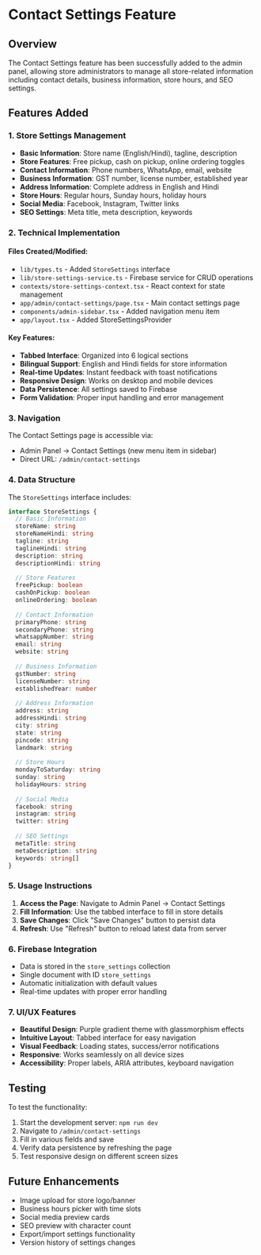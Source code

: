 # Contact Settings Feature

## Overview
The Contact Settings feature has been successfully added to the admin panel, allowing store administrators to manage all store-related information including contact details, business information, store hours, and SEO settings.

## Features Added

### 1. Store Settings Management
- **Basic Information**: Store name (English/Hindi), tagline, description
- **Store Features**: Free pickup, cash on pickup, online ordering toggles
- **Contact Information**: Phone numbers, WhatsApp, email, website
- **Business Information**: GST number, license number, established year
- **Address Information**: Complete address in English and Hindi
- **Store Hours**: Regular hours, Sunday hours, holiday hours
- **Social Media**: Facebook, Instagram, Twitter links
- **SEO Settings**: Meta title, meta description, keywords

### 2. Technical Implementation

#### Files Created/Modified:
- `lib/types.ts` - Added `StoreSettings` interface
- `lib/store-settings-service.ts` - Firebase service for CRUD operations
- `contexts/store-settings-context.tsx` - React context for state management
- `app/admin/contact-settings/page.tsx` - Main contact settings page
- `components/admin-sidebar.tsx` - Added navigation menu item
- `app/layout.tsx` - Added StoreSettingsProvider

#### Key Features:
- **Tabbed Interface**: Organized into 6 logical sections
- **Bilingual Support**: English and Hindi fields for store information
- **Real-time Updates**: Instant feedback with toast notifications
- **Responsive Design**: Works on desktop and mobile devices
- **Data Persistence**: All settings saved to Firebase
- **Form Validation**: Proper input handling and error management

### 3. Navigation
The Contact Settings page is accessible via:
- Admin Panel → Contact Settings (new menu item in sidebar)
- Direct URL: `/admin/contact-settings`

### 4. Data Structure
The `StoreSettings` interface includes:
```typescript
interface StoreSettings {
  // Basic Information
  storeName: string
  storeNameHindi: string
  tagline: string
  taglineHindi: string
  description: string
  descriptionHindi: string
  
  // Store Features
  freePickup: boolean
  cashOnPickup: boolean
  onlineOrdering: boolean
  
  // Contact Information
  primaryPhone: string
  secondaryPhone: string
  whatsappNumber: string
  email: string
  website: string
  
  // Business Information
  gstNumber: string
  licenseNumber: string
  establishedYear: number
  
  // Address Information
  address: string
  addressHindi: string
  city: string
  state: string
  pincode: string
  landmark: string
  
  // Store Hours
  mondayToSaturday: string
  sunday: string
  holidayHours: string
  
  // Social Media
  facebook: string
  instagram: string
  twitter: string
  
  // SEO Settings
  metaTitle: string
  metaDescription: string
  keywords: string[]
}
```

### 5. Usage Instructions

1. **Access the Page**: Navigate to Admin Panel → Contact Settings
2. **Fill Information**: Use the tabbed interface to fill in store details
3. **Save Changes**: Click "Save Changes" button to persist data
4. **Refresh**: Use "Refresh" button to reload latest data from server

### 6. Firebase Integration
- Data is stored in the `store_settings` collection
- Single document with ID `store_settings`
- Automatic initialization with default values
- Real-time updates with proper error handling

### 7. UI/UX Features
- **Beautiful Design**: Purple gradient theme with glassmorphism effects
- **Intuitive Layout**: Tabbed interface for easy navigation
- **Visual Feedback**: Loading states, success/error notifications
- **Responsive**: Works seamlessly on all device sizes
- **Accessibility**: Proper labels, ARIA attributes, keyboard navigation

## Testing
To test the functionality:
1. Start the development server: `npm run dev`
2. Navigate to `/admin/contact-settings`
3. Fill in various fields and save
4. Verify data persistence by refreshing the page
5. Test responsive design on different screen sizes

## Future Enhancements
- Image upload for store logo/banner
- Business hours picker with time slots
- Social media preview cards
- SEO preview with character count
- Export/import settings functionality
- Version history of settings changes 